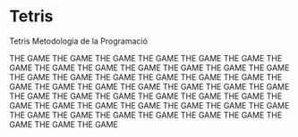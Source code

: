 # Tetris
Tetris Metodologia de la Programació

THE GAME THE GAME THE GAME THE GAME THE GAME THE GAME THE GAME THE GAME THE GAME THE GAME THE GAME THE GAME 
THE GAME THE GAME THE GAME THE GAME THE GAME THE GAME THE GAME THE GAME THE GAME THE GAME THE GAME THE GAME 
THE GAME THE GAME THE GAME THE GAME THE GAME THE GAME THE GAME THE GAME THE GAME THE GAME THE GAME THE GAME
THE GAME THE GAME THE GAME THE GAME THE GAME THE GAME THE GAME THE GAME THE GAME THE GAME THE GAME THE GAME 
